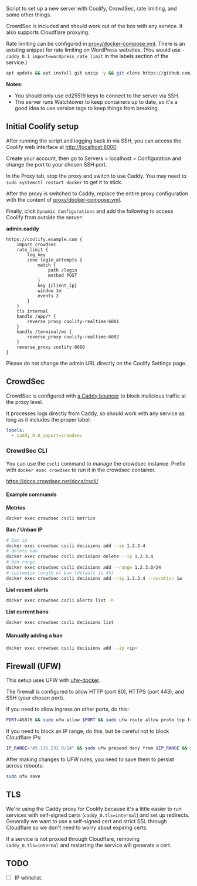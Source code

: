 Script to set up a new server with Coolify, CrowdSec, rate limiting, and some other things.

CrowdSec is included and should work out of the box with any service. It also supports Cloudflare proxying.

Rate limiting can be configured in [proxy/docker-compose.yml](proxy/docker-compose.yml). There is an existing snippet for rate limiting on WordPress websites. (You would use `- caddy_0.1_import=wordpress_rate_limit` in the labels section of the service.)

```bash
apt update && apt install git unzip -y && git clone https://github.com/BOOST-Creative/coolify-setup.git --depth 1 /tmp/cs && /tmp/cs/setup.sh
```

**Notes:**

- You should only use ed25519 keys to connect to the server via SSH.
- The server runs Watchtower to keep containers up to date, so it's a good idea to use version tags to keep things from breaking.

## Initial Coolify setup

After running the script and logging back in via SSH, you can access the Coolify web interface at [http://localhost:8000](http://localhost:8000).

Create your account, then go to Servers > localhost > Configuration and change the port to your chosen SSH port.

In the Proxy tab, stop the proxy and switch to use Caddy. You may need to `sudo systemctl restart docker` to get it to stick.

After the proxy is switched to Caddy, replace the entire proxy configuration with the content of [proxy/docker-compose.yml](proxy/docker-compose.yml).

Finally, click `Dynamic Configurations` and add the following to access Coolify from outside the server:

**admin.caddy**

```
https://coolify.example.com {
    import crowdsec
    rate_limit {
        log_key
        zone login_attempts {
            match {
                path /login
                method POST
            }
            key {client_ip}
            window 1m
            events 2
        }
    }
    tls internal
    handle /app/* {
        reverse_proxy coolify-realtime:6001
    }
    handle /terminal/ws {
        reverse_proxy coolify-realtime:6002
    }
    reverse_proxy coolify:8080
}
```

Please do not change the admin URL directly on the Coolify Settings page.

## CrowdSec

CrowdSec is configured with [a Caddy bouncer](https://github.com/hslatman/caddy-crowdsec-bouncer) to block malicious traffic at the proxy level.

It processes logs directly from Caddy, so should work with any service as long as it includes the proper label:

```yaml
labels:
  - caddy_0.0_import=crowdsec
```

### CrowdSec CLI

You can use the `cscli` command to manage the crowdsec instance. Prefix with `docker exec crowdsec` to run it in the crowdsec container.

<https://docs.crowdsec.net/docs/cscli/>

#### Example commands

**Metrics**

```bash
docker exec crowdsec cscli metrics
```

**Ban / Unban IP**

```bash
# ban ip
docker exec crowdsec cscli decisions add --ip 1.2.3.4
# delete ban
docker exec crowdsec cscli decisions delete --ip 1.2.3.4
# ban range
docker exec crowdsec cscli decisions add --range 1.2.3.0/24
# customize length of ban (default is 4h)
docker exec crowdsec cscli decisions add --ip 1.2.3.4 --duration 1w
```

**List recent alerts**

```bash
docker exec crowdsec cscli alerts list -h
```

**List current bans**

```bash
docker exec crowdsec cscli decisions list
```

#### Manually adding a ban

```bash
docker exec crowdsec cscli decisions add --ip <ip>
```

## Firewall (UFW)

This setup uses UFW with [ufw-docker](https://github.com/chaifeng/ufw-docker).

The firewall is configured to allow HTTP (port 80), HTTPS (port 443), and SSH (your chosen port).

If you need to allow ingress on other ports, do this:

```bash
PORT=45876 && sudo ufw allow $PORT && sudo ufw route allow proto tcp from any to any port $PORT
```

If you need to block an IP range, do this, but be careful not to block Cloudflare IPs:

```bash
IP_RANGE="45.135.232.0/24" && sudo ufw prepend deny from $IP_RANGE && sudo ufw route prepend deny from $IP_RANGE
```

After making changes to UFW rules, you need to save them to persist across reboots:

```bash
sudo ufw save
```

## TLS

We're using the Caddy proxy for Coolify because it's a little easier to run services with self-signed certs (`caddy_0.tls=internal`) and set up redirects. Generally we want to use a self-signed cert and strict SSL through Cloudflare so we don't need to worry about expiring certs.

If a service is not proxied through Cloudflare, removing `caddy_0.tls=internal` and restarting the service will generate a cert.

## TODO

- [ ] IP whitelist.

